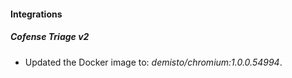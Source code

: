 #### Integrations
##### Cofense Triage v2
- Updated the Docker image to: *demisto/chromium:1.0.0.54994*.
